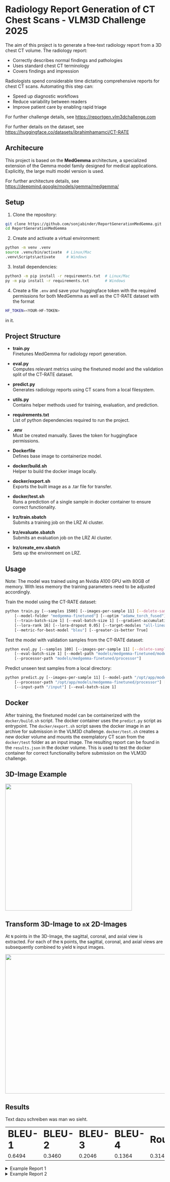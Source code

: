 # Radiology Report Generation of CT Chest Scans - VLM3D Challenge 2025

The aim of this project is to generate a free‑text radiology report from a 3D chest CT volume. The radiology report:
- Correctly describes normal findings and pathologies
- Uses standard chest CT terminology
- Covers findings and impression

Radiologists spend considerable time dictating comprehensive reports for chest CT scans. Automating this step can:
- Speed up diagnostic workflows
- Reduce variability between readers
- Improve patient care by enabling rapid triage

For further challenge details, see https://reportgen.vlm3dchallenge.com

For further details on the dataset, see https://huggingface.co/datasets/ibrahimhamamci/CT-RATE

## Architecure

This project is based on the **MedGemma** architecture, a specialized extension of the Gemma model family designed for medical applications. Explicitly, the large multi model version is used. 

For further architecture details, see https://deepmind.google/models/gemma/medgemma/


## Setup

1. Clone the repository:
  ```bash
  git clone https://github.com/sonjabinder/ReportGenerationMedGemma.git
  cd ReportGenerationMedGemma
  ```

2. Create and activate a virtual environment:
  ```bash
  python -m venv .venv
  source .venv/bin/activate  # Linux/Mac
  .venv\Scripts\activate     # Windows
  ```

3. Install dependencies:
  ```bash
  python3 -m pip install -r requirements.txt  # Linux/Mac
  py -m pip install -r requirements.txt       # Windows
  ```

4. Create a file `.env` and save your huggingface token with the required permissions for both MedGemma as well as the CT-RATE dataset with the format 
  ```bash
  HF_TOKEN=<YOUR-HF-TOKEN>
  ```
in it.

## Project Structure

- **train.py**  
  Finetunes MedGemma for radiology report generation.
  
- **eval.py**  
  Computes relevant metrics using the finetuned model and the validation split of the CT-RATE dataset.

- **predict.py**  
  Generates radiology reports using CT scans from a local filesystem.

- **utils.py**  
  Contains helper methods used for training, evaluation, and prediction.

- **requirements.txt**  
  List of python dependencies required to run the project.

- **.env**  
  Must be created manually. Saves the token for huggingface permissions. 

- **Dockerfile**  
  Defines base image to containerize model.

- **docker/build.sh**  
  Helper to build the docker image locally.
  
- **docker/export.sh**  
  Exports the built image as a .tar file for transfer.
  
- **docker/test.sh**  
  Runs a prediction of a single sample in docker container to ensure correct functionality.

- **lrz/train.sbatch**  
  Submits a training job on the LRZ AI cluster.
  
- **lrz/evaluate.sbatch**  
  Submits an evaluation job on the LRZ AI cluster.
  
- **lrz/create_env.sbatch**  
  Sets up the environment on LRZ.
  

## Usage

Note: The model was trained using an Nvidia A100 GPU with 80GB of memory. With less memory the training parameters need to be adjusted accordingly.

Train the model using the CT-RATE dataset:
```bash
python train.py [--samples 1500] [--images-per-sample 11] [--delete-sample-after-downloading] \
	[--model-folder "medgemma-finetuned"] [--optim "adamw_torch_fused"] [--epochs 20] [--learning-rate 0.00001] \
	[--train-batch-size 1] [--eval-batch-size 1] [--gradient-accumulation-steps 4] [--lora-alpha 16] \
	[--lora-rank 16] [--lora-dropout 0.05] [--target-modules "all-linear"] [--resume-from-checkpoint ""] \
	[--metric-for-best-model "bleu"] [--greater-is-better True] 
```

Test the model with validation samples from the CT-RATE dataset:
```bash
python eval.py [--samples 100] [--images-per-sample 11] [--delete-sample-after-downloading] \
	[--eval-batch-size 1] [--model-path "models/medgemma-finetuned/model"] \
	[--processor-path "models/medgemma-finetuned/processor"]
```

Predict unseen test samples from a local directory:
```bash
python predict.py [--images-per-sample 11] [--model-path "/opt/app/models/medgemma-finetuned/model"] \
	[--processor-path "/opt/app/models/medgemma-finetuned/processor"] [--output-file "/output/results.json"] \
	[--input-path "/input"] [--eval-batch-size 1]
```


## Docker

After training, the finetuned model can be containerized with the `docker/build.sh` script. The docker container uses the `predict.py` script as entrypoint. The `docker/export.sh` script saves the docker image in an archive for submission in the VLM3D challenge. `docker/test.sh` creates a new docker volume and mounts the exemplatory CT scan from the `docker/test` folder as an input image. The resulting report can be found in the `results.json` in the docker volume. This is used to test the docker container for correct functionality before submission on the VLM3D challenge.


## 3D-Image Example

<img width = "400" src="https://github.com/user-attachments/assets/6693b8be-6f44-43e1-8ebc-6de85009c34b" />


## Transform 3D-Image to ``n``x 2D-Images

At `N` points in the 3D-Image, the sagittal, coronal, and axial view is extracted. For each of the `N` points, the sagittal, coronal, and axial views are subsequently combined to yield `N` input images.

<img width="898" height="439" src="https://github.com/user-attachments/assets/7f6d3d75-9e0c-4919-a660-32706cb7ca9c" />


## Results

Text dazu schreiben was man wo sieht.

<table>
<tr>
<td><b style="font-size:30px">BLEU-1</b></td>
<td><b style="font-size:30px">BLEU-2</b></td>
<td><b style="font-size:30px">BLEU-3</b></td>
<td><b style="font-size:30px">BLEU-4</b></td>
<td><b style="font-size:30px">RougeL</b></td>
<td><b style="font-size:30px">Meteor</b></td>
</tr>
<tr>
<td>0.6494</td>
<td>0.3460</td>
<td>0.2046</td>
<td>0.1364</td>
<td>0.3140</td>
<td>0.3469</td>
</tr>
</table>

<details>
<summary>Example Report 1</summary>
Text dazu schreiben was man wo sieht.
<table>
<tr>
<td><b style="font-size:30px">Ground Truth</b></td>
<td><b style="font-size:30px">Model Output</b></td>
</tr>
<tr>
<td>

Findings: Trachea and both main bronchi are open. <br/>
**There is** no **obstructive** pathology in the trachea and both main bronchi. <br/>
**There are several millimetric nonspecific nodules in the right lung.** <br/>
No mass or infiltrative lesion was detected in both lungs. Mediastinal structures cannot be evaluated optimally because contrast material is not given. As far as can be observed: Heart contour and size are normal. No pleural or pericardial effusion was detected. The widths of the mediastinal main vascular structures are normal. No pathologically enlarged lymph nodes were detected in the mediastinum and hilar regions. No pathological wall thickness increase was observed in the esophagus within the sections. No upper abdominal free fluid-collection was detected in the sections. No enlarged lymph nodes in pathological dimensions were detected. In the upper abdominal organs within the sections, there is no mass with distinguishable borders as far as it can be observed within the borders of non-enhanced CT. Thoracic vertebral corpus heights, alignments and densities are normal. Intervertebral disc distances are preserved. 
The neural foramina are open. No lytic-destructive lesions were detected in the bone structures within the sections. <br/>
<br/>
Impressions: **Several millimetric nonspecific nodules in the right lung**

</td>
<td>

Findings: Trachea and both main bronchi are open. <br/>
No **occlusive** pathology **was detected** in the trachea and both main bronchi. <br/>
<br/><br/>
No mass or infiltrative lesion was detected in both lungs. Mediastinal structures cannot be evaluated optimally because contrast material is not given. As far as can be observed: Heart contour and size are normal. No pleural or pericardial effusion was detected. The widths of the mediastinal main vascular structures are normal. No pathologically enlarged lymph nodes were detected in the mediastinum and hilar regions. No pathological wall thickness increase was observed in the esophagus within the sections. No upper abdominal free fluid-collection was detected in the sections. No enlarged lymph nodes in pathological dimensions were detected. In the upper abdominal organs within the sections, there is no mass with distinguishable borders as far as it can be observed within the borders of non-enhanced CT. Thoracic vertebral corpus heights, alignments and densities are normal. Intervertebral disc distances are preserved. The neural foramina are open. No lytic-destructive lesions were detected in the bone structures within the sections. <br/>
<br/>
Impressions: **Findings within normal limits**<br/>
<br/>

</td>
</tr>
</table>

<table>
<tr>
<td><b style="font-size:30px">BLEU-1</b></td>
<td><b style="font-size:30px">BLEU-2</b></td>
<td><b style="font-size:30px">BLEU-3</b></td>
<td><b style="font-size:30px">BLEU-4</b></td>
<td><b style="font-size:30px">RougeL</b></td>
<td><b style="font-size:30px">Meteor</b></td>
</tr>
<tr>
<td>0.6317</td>
<td>0.5987</td>
<td>0.5911</td>
<td>0.5833</td>
<td>0.7338</td>
<td>0.8779</td>
</tr>
</table>

</details>


<details>
<summary>Example Report 2</summary>
Text dazu schreiben was man wo sieht.
<table>
<tr>
<td><b style="font-size:30px">Ground Truth</b></td>
<td><b style="font-size:30px">Model Output</b></td>
</tr>
<tr>
<td>

Findings: <br/>
Trachea and both main bronchi are open. No occlusive pathology was detected in the trachea and both main bronchi. <br/>
**Central and peripheral consolidations and ground glass areas are observed in the middle lobe and lower lobe of the right lung. There are also small areas of ground glass and nodular-shaped consolidations in the left lung.** <br/>
The described **findings** were **evaluated** in favor of viral pneumonia. <br/>
**Findings described especially in the right lung are frequently encountered findings in Covid-19 pneumonia.** <br/>
No mass was detected in both lungs. Mediastinal structures cannot be evaluated optimally because contrast material is not given. As far as can be observed: Heart contour and size are normal. No pleural or pericardial effusion was detected. The widths of the mediastinal main vascular structures are normal. <br/>
No enlarged lymph nodes **in pathological size and appearance** were detected in the mediastinum and hilar regions. <br/>
No pathological wall thickness increase was observed in the esophagus within the sections. No upper abdominal free fluid-collection was detected in the sections. <br/>
No **pathologically** enlarged lymph nodes were **observed**. <br/><br/>
In the upper abdominal organs within the sections, there is no mass with distinguishable borders as far as it can be observed within the borders of non-enhanced CT. Thoracic vertebral corpus heights, alignments and densities are normal. Intervertebral disc distances are preserved. The neural foramina are open. No lytic-destructive lesions were detected in the bone structures within the sections. <br/>
<br/>
Impressions: Findings **evaluated in favor of** viral pneumonia in both lungs<br/>

</td>
<td>

Findings: <br/> 
Trachea and both main bronchi are open. No occlusive pathology was detected in the trachea and both main bronchi. <br/>
**Peripheral and centrally located ground glass areas are observed in the upper and lower lobes of both lungs and the middle lobe of the right lung.** <br/><br/>
The described **manifestations** were **first voted** in favor of viral pneumonia. <br/>
**These findings are frequently observed in Covid-19 pneumonia.** <br/>
No mass was detected in both lungs. Mediastinal structures cannot be evaluated optimally because contrast material is not given. As far as can be observed: Heart contour and size are normal. No pleural or pericardial effusion was detected. The widths of the mediastinal main vascular structures are normal. <br/>
No **pathologically** enlarged lymph nodes were detected in the mediastinum and hilar regions. <br/>
No pathological wall thickness increase was observed in the esophagus within the sections. No upper abdominal free fluid-collection was detected in the sections. <br/>
No enlarged lymph nodes **in pathological dimensions** were **detected**. <br/>
In the upper abdominal organs within the sections, there is no mass with distinguishable borders as far as it can be observed within the borders of non-enhanced CT. Thoracic vertebral corpus heights, alignments and densities are normal. Intervertebral disc distances are preserved. The neural foramina are open. No lytic-destructive lesions were detected in the bone structures within the sections. <br/>
<br/>
Impressions: Findings **consistent with** viral pneumonia in both lungs<br/>

</td>
</tr>
</table>


<table>
<tr>
<td><b style="font-size:30px">BLEU-1</b></td>
<td><b style="font-size:30px">BLEU-2</b></td>
<td><b style="font-size:30px">BLEU-3</b></td>
<td><b style="font-size:30px">BLEU-4</b></td>
<td><b style="font-size:30px">RougeL</b></td>
<td><b style="font-size:30px">Meteor</b></td>
</tr>
<tr>
<td>0.6731</td>
<td>0.5978</td>
<td>0.5663</td>
<td>0.5346</td>
<td>0.7175</td>
<td>0.8711</td>
</tr>
</table>

</details>

